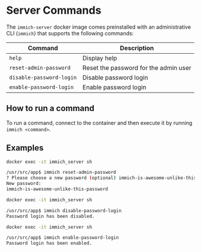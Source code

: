 # Server Commands

The `immich-server` docker image comes preinstalled with an administrative CLI (`immich`) that supports the following commands:

| Command                  | Description                           |
| ------------------------ | ------------------------------------- |
| `help`                   | Display help                          |
| `reset-admin-password`   | Reset the password for the admin user |
| `disable-password-login` | Disable password login                |
| `enable-password-login`  | Enable password login                 |

## How to run a command

To run a command, connect to the container and then execute it by running `immich <command>`.

## Examples

```bash title="Reset Admin Password"
docker exec -it immich_server sh

/usr/src/app$ immich reset-admin-password
? Please choose a new password (optional) immich-is-awesome-unlike-this-password
New password:
immich-is-awesome-unlike-this-password
```

```bash title="Disable Password Login"
docker exec -it immich_server sh

/usr/src/app$ immich disable-password-login
Password login has been disabled.
```

```bash title="Enable Password Login"
docker exec -it immich_server sh

/usr/src/app$ immich enable-password-login
Password login has been enabled.
```
